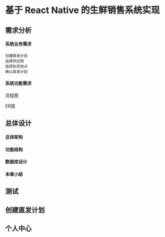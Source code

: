 # 基于 React Native 的生鲜销售系统实现


## 需求分析
  #### 系统业务需求

    创建直发计划
    选择供应商
    选择到货地点
    确认直发计划
  #### 系统功能需求

流程图

ER图

## 总体设计

  #### 总体架构
  #### 功能结构
  #### 数据库设计
  #### 本章小结

## 
## 测试





## 创建直发计划
## 个人中心

